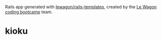 Rails app generated with [lewagon/rails-templates](https://github.com/lewagon/rails-templates), created by the [Le Wagon coding bootcamp](https://www.lewagon.com) team.
# kioku
